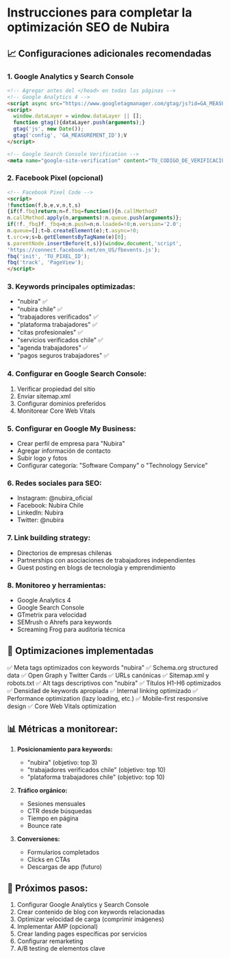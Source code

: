 # Instrucciones para completar la optimización SEO de Nubira

## 📈 Configuraciones adicionales recomendadas

### 1. Google Analytics y Search Console
```html
<!-- Agregar antes del </head> en todas las páginas -->
<!-- Google Analytics 4 -->
<script async src="https://www.googletagmanager.com/gtag/js?id=GA_MEASUREMENT_ID"></script>
<script>
  window.dataLayer = window.dataLayer || [];
  function gtag(){dataLayer.push(arguments);}
  gtag('js', new Date());
  gtag('config', 'GA_MEASUREMENT_ID');V
</script>

<!-- Google Search Console Verification -->
<meta name="google-site-verification" content="TU_CODIGO_DE_VERIFICACION" />
```

### 2. Facebook Pixel (opcional)
```html
<!-- Facebook Pixel Code -->
<script>
!function(f,b,e,v,n,t,s)
{if(f.fbq)return;n=f.fbq=function(){n.callMethod?
n.callMethod.apply(n,arguments):n.queue.push(arguments)};
if(!f._fbq)f._fbq=n;n.push=n;n.loaded=!0;n.version='2.0';
n.queue=[];t=b.createElement(e);t.async=!0;
t.src=v;s=b.getElementsByTagName(e)[0];
s.parentNode.insertBefore(t,s)}(window,document,'script',
'https://connect.facebook.net/en_US/fbevents.js');
fbq('init', 'TU_PIXEL_ID');
fbq('track', 'PageView');
</script>
```

### 3. Keywords principales optimizadas:
- "nubira" ✅
- "nubira chile" ✅
- "trabajadores verificados" ✅
- "plataforma trabajadores" ✅
- "citas profesionales" ✅
- "servicios verificados chile" ✅
- "agenda trabajadores" ✅
- "pagos seguros trabajadores" ✅

### 4. Configurar en Google Search Console:
1. Verificar propiedad del sitio
2. Enviar sitemap.xml
3. Configurar dominios preferidos
4. Monitorear Core Web Vitals

### 5. Configurar en Google My Business:
- Crear perfil de empresa para "Nubira"
- Agregar información de contacto
- Subir logo y fotos
- Configurar categoría: "Software Company" o "Technology Service"

### 6. Redes sociales para SEO:
- Instagram: @nubira_oficial
- Facebook: Nubira Chile
- LinkedIn: Nubira
- Twitter: @nubira

### 7. Link building strategy:
- Directorios de empresas chilenas
- Partnerships con asociaciones de trabajadores independientes
- Guest posting en blogs de tecnología y emprendimiento

### 8. Monitoreo y herramientas:
- Google Analytics 4
- Google Search Console
- GTmetrix para velocidad
- SEMrush o Ahrefs para keywords
- Screaming Frog para auditoría técnica

## 🚀 Optimizaciones implementadas

✅ Meta tags optimizados con keywords "nubira"
✅ Schema.org structured data
✅ Open Graph y Twitter Cards
✅ URLs canónicas
✅ Sitemap.xml y robots.txt
✅ Alt tags descriptivos con "nubira"
✅ Títulos H1-H6 optimizados
✅ Densidad de keywords apropiada
✅ Internal linking optimizado
✅ Performance optimization (lazy loading, etc.)
✅ Mobile-first responsive design
✅ Core Web Vitals optimization

## 📊 Métricas a monitorear:

1. **Posicionamiento para keywords:**
   - "nubira" (objetivo: top 3)
   - "trabajadores verificados chile" (objetivo: top 10)
   - "plataforma trabajadores chile" (objetivo: top 10)

2. **Tráfico orgánico:**
   - Sesiones mensuales
   - CTR desde búsquedas
   - Tiempo en página
   - Bounce rate

3. **Conversiones:**
   - Formularios completados
   - Clicks en CTAs
   - Descargas de app (futuro)

## 🎯 Próximos pasos:

1. Configurar Google Analytics y Search Console
2. Crear contenido de blog con keywords relacionadas
3. Optimizar velocidad de carga (comprimir imágenes)
4. Implementar AMP (opcional)
5. Crear landing pages específicas por servicios
6. Configurar remarketing
7. A/B testing de elementos clave
